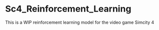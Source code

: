 # Sc4_Reinforcement_Learning
This is a WIP reinforcement learning model for the video game Simcity 4
